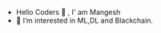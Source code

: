 <!-- - 👋 Hi, I’m @Mangesh-sonwane -->
- Hello Coders 👋 , I' am Mangesh
- 👀 I’m interested in ML,DL and Blackchain.
<!-- - 🌱 I’m currently learning ...
- 💞️ I’m looking to collaborate on ...
- 📫 How to reach me ... -->

<!---
Mangesh-sonwane/Mangesh-sonwane is a ✨ special ✨ repository because its `README.md` (this file) appears on your GitHub profile.
You can click the Preview link to take a look at your changes.
--->
